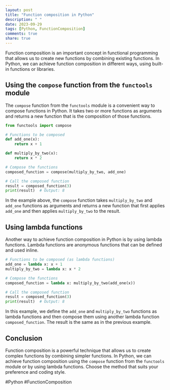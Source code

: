 ```yaml
---
layout: post
title: "Function composition in Python"
description: " "
date: 2023-09-29
tags: [Python, FunctionComposition]
comments: true
share: true
---
```


Function composition is an important concept in functional programming that allows us to create new functions by combining existing functions. In Python, we can achieve function composition in different ways, using built-in functions or libraries.

## Using the `compose` function from the `functools` module

The `compose` function from the `functools` module is a convenient way to compose functions in Python. It takes two or more functions as arguments and returns a new function that is the composition of those functions.

```python
from functools import compose

# Functions to be composed
def add_one(x):
    return x + 1

def multiply_by_two(x):
    return x * 2

# Compose the functions
composed_function = compose(multiply_by_two, add_one)

# Call the composed function
result = composed_function(3)
print(result)  # Output: 8
```

In the example above, the `compose` function takes `multiply_by_two` and `add_one` functions as arguments and returns a new function that first applies `add_one` and then applies `multiply_by_two` to the result.

## Using lambda functions

Another way to achieve function composition in Python is by using lambda functions. Lambda functions are anonymous functions that can be defined and used inline.

```python
# Functions to be composed (as lambda functions)
add_one = lambda x: x + 1
multiply_by_two = lambda x: x * 2

# Compose the functions
composed_function = lambda x: multiply_by_two(add_one(x))

# Call the composed function
result = composed_function(3)
print(result)  # Output: 8
```

In this example, we define the `add_one` and `multiply_by_two` functions as lambda functions and then compose them using another lambda function `composed_function`. The result is the same as in the previous example.

## Conclusion

Function composition is a powerful technique that allows us to create complex functions by combining simpler functions. In Python, we can achieve function composition using the `compose` function from the `functools` module or by using lambda functions. Choose the method that suits your preference and coding style. 

#Python #FunctionComposition